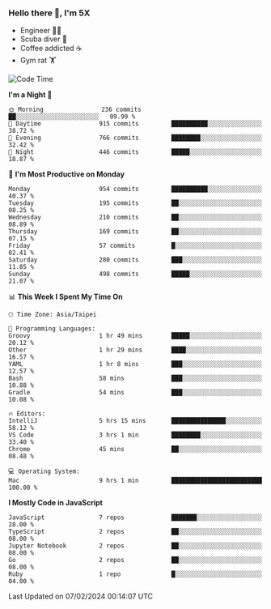 ### Hello there 👋, I'm 5X

* Engineer 👨‍💻
* Scuba diver 🤿
* Coffee addicted ☕️
* Gym rat 🏋️

<!--START_SECTION:waka-->
![Code Time](http://img.shields.io/badge/Code%20Time-790%20hrs%2033%20mins-blue)

**I'm a Night 🦉** 

```text
🌞 Morning                236 commits         ██░░░░░░░░░░░░░░░░░░░░░░░   09.99 % 
🌆 Daytime                915 commits         ██████████░░░░░░░░░░░░░░░   38.72 % 
🌃 Evening                766 commits         ████████░░░░░░░░░░░░░░░░░   32.42 % 
🌙 Night                  446 commits         █████░░░░░░░░░░░░░░░░░░░░   18.87 % 
```
📅 **I'm Most Productive on Monday** 

```text
Monday                   954 commits         ██████████░░░░░░░░░░░░░░░   40.37 % 
Tuesday                  195 commits         ██░░░░░░░░░░░░░░░░░░░░░░░   08.25 % 
Wednesday                210 commits         ██░░░░░░░░░░░░░░░░░░░░░░░   08.89 % 
Thursday                 169 commits         ██░░░░░░░░░░░░░░░░░░░░░░░   07.15 % 
Friday                   57 commits          █░░░░░░░░░░░░░░░░░░░░░░░░   02.41 % 
Saturday                 280 commits         ███░░░░░░░░░░░░░░░░░░░░░░   11.85 % 
Sunday                   498 commits         █████░░░░░░░░░░░░░░░░░░░░   21.07 % 
```


📊 **This Week I Spent My Time On** 

```text
🕑︎ Time Zone: Asia/Taipei

💬 Programming Languages: 
Groovy                   1 hr 49 mins        █████░░░░░░░░░░░░░░░░░░░░   20.12 % 
Other                    1 hr 29 mins        ████░░░░░░░░░░░░░░░░░░░░░   16.57 % 
YAML                     1 hr 8 mins         ███░░░░░░░░░░░░░░░░░░░░░░   12.57 % 
Bash                     58 mins             ███░░░░░░░░░░░░░░░░░░░░░░   10.88 % 
Gradle                   54 mins             ███░░░░░░░░░░░░░░░░░░░░░░   10.08 % 

🔥 Editors: 
IntelliJ                 5 hrs 15 mins       ███████████████░░░░░░░░░░   58.12 % 
VS Code                  3 hrs 1 min         ████████░░░░░░░░░░░░░░░░░   33.40 % 
Chrome                   45 mins             ██░░░░░░░░░░░░░░░░░░░░░░░   08.48 % 

💻 Operating System: 
Mac                      9 hrs 1 min         █████████████████████████   100.00 % 
```

**I Mostly Code in JavaScript** 

```text
JavaScript               7 repos             ███████░░░░░░░░░░░░░░░░░░   28.00 % 
TypeScript               2 repos             ██░░░░░░░░░░░░░░░░░░░░░░░   08.00 % 
Jupyter Notebook         2 repos             ██░░░░░░░░░░░░░░░░░░░░░░░   08.00 % 
Go                       2 repos             ██░░░░░░░░░░░░░░░░░░░░░░░   08.00 % 
Ruby                     1 repo              █░░░░░░░░░░░░░░░░░░░░░░░░   04.00 % 
```




 Last Updated on 07/02/2024 00:14:07 UTC
<!--END_SECTION:waka-->
